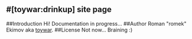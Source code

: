 #[toywar:drinkup] site page
---------------------------

##Introduction
Hi! Documentation in progress...
##Author
Roman "romek" Ekimov aka [toywar](https://github.com/toywar "@toywar").
##License
Not now... Braining :)